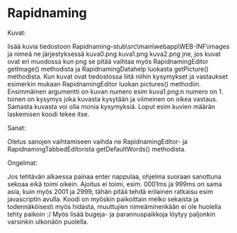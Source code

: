 # Rapidnaming

Kuvat:

lisää kuvia tiedostoon Rapidnaming-stub\src\main\webapp\WEB-INF\images ja nimeä ne järjestyksessä kuva0.png kuva1.png kuva2.png jne, jos kuvat ovat eri muodossa kun png se pitää vaihtaa myös RapidnamingEditor getImage() methodista ja RapidnamingDatahelp luokasta getPicture() methodista.
Kun kuvat ovat tiedostossa liitä niihin kysymykset ja vastaukset esimerkin mukaan RapidnamingEditor luokan pictures() methodiin. Ensimmäinen argumentti on kuvan numero esim kuva1.png:n numero on 1. toinen on kysymys joka kuvasta kysytään ja viimeinen on oikea vastaus. Samasta kuvasta voi olla monia kysymyksiä. Loput esim kuvien määrän laskemisen koodi tekee itse.

Sanat:

Oletus sanojen vaihtamiseen vaihda ne RapidnamingEditor- ja RapidnamingTabbedEditorista getDefaultWords() methodista.
    
Ongelmat:

Jos tehtävän alkaessa painaa enter nappulaa, ohjelma suoraan sanottuna sekoaa eikä toimi oikein.
Ajoitus ei toimi, esim. 0001ms ja 999ms on sama asia, kuin myös 2001 ja 2999, tähän pitää tehdä erilainen ratkaisu esim javascriptin avulla.
Koodi on myöskin paikoittain melko sekaista ja todennäköisesti myös hidasta, muuttujien nimeäminenkään ei ole huolella tehty paikoin :/
Myös lisää bugeja- ja parannuspaikkoja löytyy paljonkin varsinkin ulkonäön puolella.

